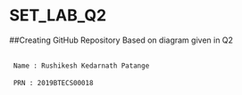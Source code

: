 # SET_LAB_Q2
##Creating GitHub Repository Based on diagram given in Q2

<br />
<code> Name : Rushikesh Kedarnath Patange</code>
<br />
<br />
<code> PRN : 2019BTECS00018</code>
